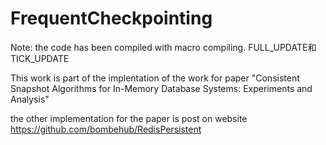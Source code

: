 # FrequentCheckpointing

Note: the code has been compiled with macro compiling. FULL_UPDATE和TICK_UPDATE


This work is part of the implentation of the work for paper "Consistent Snapshot Algorithms for In-Memory Database Systems: Experiments and Analysis"

the other implementation for the paper is post on website https://github.com/bombehub/RedisPersistent
